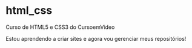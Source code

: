 # html_css
Curso de HTML5 e CSS3 do CursoemVideo

Estou aprendendo a criar sites e agora vou gerenciar meus repositórios!